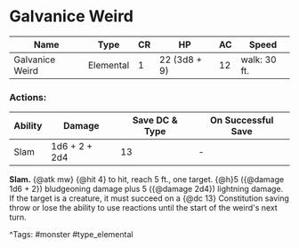# Galvanice Weird

| Name | Type | CR | HP | AC | Speed |
|------|------|----|----|----|-------|
| Galvanice Weird | Elemental | 1 | 22 (3d8 + 9) | 12 | walk: 30 ft. |

### Actions:

| Ability | Damage | Save DC & Type | On Successful Save |
|---------|--------|----------------|--------------------|
| Slam | 1d6 + 2 + 2d4 | 13 | - |


**Slam.** {@atk mw} {@hit 4} to hit, reach 5 ft., one target. {@h}5 ({@damage 1d6 + 2}) bludgeoning damage plus 5 ({@damage 2d4}) lightning damage. If the target is a creature, it must succeed on a {@dc 13} Constitution saving throw or lose the ability to use reactions until the start of the weird's next turn.

^Tags: #monster #type_elemental
